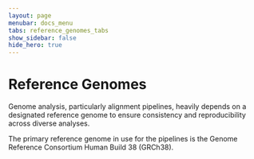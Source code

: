 ```yaml
---
layout: page
menubar: docs_menu
tabs: reference_genomes_tabs
show_sidebar: false
hide_hero: true
---
```


# Reference Genomes

Genome analysis, particularly alignment pipelines, heavily depends on a designated reference genome to ensure consistency and reproducibility across diverse analyses.

The primary reference genome in use for the pipelines is the Genome Reference Consortium Human Build 38 (GRCh38).
